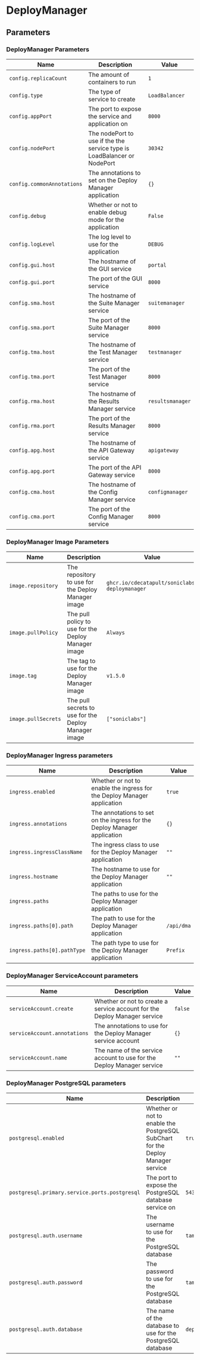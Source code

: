 # DeployManager

## Parameters

### DeployManager Parameters

| Name                       | Description                                                             | Value            |
| -------------------------- | ----------------------------------------------------------------------- | ---------------- |
| `config.replicaCount`      | The amount of containers to run                                         | `1`              |
| `config.type`              | The type of service to create                                           | `LoadBalancer`   |
| `config.appPort`           | The port to expose the service and application on                       | `8000`           |
| `config.nodePort`          | The nodePort to use if the the service type is LoadBalancer or NodePort | `30342`          |
| `config.commonAnnotations` | The annotations to set on the Deploy Manager application                | `{}`             |
| `config.debug`             | Whether or not to enable debug mode for the application                 | `False`          |
| `config.logLevel`          | The log level to use for the application                                | `DEBUG`          |
| `config.gui.host`          | The hostname of the GUI service                                         | `portal`         |
| `config.gui.port`          | The port of the GUI service                                             | `8000`           |
| `config.sma.host`          | The hostname of the Suite Manager service                               | `suitemanager`   |
| `config.sma.port`          | The port of the Suite Manager service                                   | `8000`           |
| `config.tma.host`          | The hostname of the Test Manager service                                | `testmanager`    |
| `config.tma.port`          | The port of the Test Manager service                                    | `8000`           |
| `config.rma.host`          | The hostname of the Results Manager service                             | `resultsmanager` |
| `config.rma.port`          | The port of the Results Manager service                                 | `8000`           |
| `config.apg.host`          | The hostname of the API Gateway service                                 | `apigateway`     |
| `config.apg.port`          | The port of the API Gateway service                                     | `8000`           |
| `config.cma.host`          | The hostname of the Config Manager service                              | `configmanager`  |
| `config.cma.port`          | The port of the Config Manager service                                  | `8000`           |

### DeployManager Image Parameters

| Name                | Description                                          | Value                                         |
| ------------------- | ---------------------------------------------------- | --------------------------------------------- |
| `image.repository`  | The repository to use for the Deploy Manager image   | `ghcr.io/cdecatapult/soniclabs-deploymanager` |
| `image.pullPolicy`  | The pull policy to use for the Deploy Manager image  | `Always`                                      |
| `image.tag`         | The tag to use for the Deploy Manager image          | `v1.5.0`                                      |
| `image.pullSecrets` | The pull secrets to use for the Deploy Manager image | `["soniclabs"]`                               |

### DeployManager Ingress parameters

| Name                        | Description                                                              | Value      |
| --------------------------- | ------------------------------------------------------------------------ | ---------- |
| `ingress.enabled`           | Whether or not to enable the ingress for the Deploy Manager application  | `true`     |
| `ingress.annotations`       | The annotations to set on the ingress for the Deploy Manager application | `{}`       |
| `ingress.ingressClassName`  | The ingress class to use for the Deploy Manager application              | `""`       |
| `ingress.hostname`          | The hostname to use for the Deploy Manager application                   | `""`       |
| `ingress.paths`             | The paths to use for the Deploy Manager application                      |            |
| `ingress.paths[0].path`     | The path to use for the Deploy Manager application                       | `/api/dma` |
| `ingress.paths[0].pathType` | The path type to use for the Deploy Manager application                  | `Prefix`   |

### DeployManager ServiceAccount parameters

| Name                         | Description                                                               | Value   |
| ---------------------------- | ------------------------------------------------------------------------- | ------- |
| `serviceAccount.create`      | Whether or not to create a service account for the Deploy Manager service | `false` |
| `serviceAccount.annotations` | The annotations to use for the Deploy Manager service account             | `{}`    |
| `serviceAccount.name`        | The name of the service account to use for the Deploy Manager service     | `""`    |

### DeployManager PostgreSQL parameters

| Name                                          | Description                                                                     | Value           |
| --------------------------------------------- | ------------------------------------------------------------------------------- | --------------- |
| `postgresql.enabled`                          | Whether or not to enable the PostgreSQL SubChart for the Deploy Manager service | `true`          |
| `postgresql.primary.service.ports.postgresql` | The port to expose the PostgreSQL database service on                           | `5432`          |
| `postgresql.auth.username`                    | The username to use for the PostgreSQL database                                 | `tamuser`       |
| `postgresql.auth.password`                    | The password to use for the PostgreSQL database                                 | `tampassword`   |
| `postgresql.auth.database`                    | The name of the database to use for the PostgreSQL database                     | `deploymanager` |
